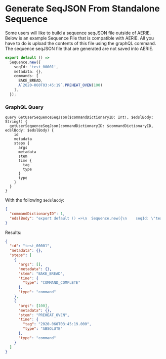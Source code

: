 # Generate SeqJSON From Standalone Sequence

Some users will like to build a sequence seqJSON file outside of AERIE. Below is an example Sequence File that is compatible with AERIE. All you have to do is upload the contents of this file using the graphQL command. The sequence seqJSON file that are generated are not saved into AERIE. 

```ts
export default () =>
  Sequence.new({
    seqId: 'test_00001',
    metadata: {},
    commands: [
      BAKE_BREAD, 
      A`2020-060T03:45:19`.PREHEAT_OVEN(100)
    ],
  });
```

### GraphQL Query

```
query GetUserSequenceSeqJson($commandDictionaryID: Int!, $edslBody: String!) {
  getUserSequenceSeqJson(commandDictionaryID: $commandDictionaryID, edslBody: $edslBody) {
    id
    metadata
    steps {
      args
      metadata
      stem
      time {
        tag
        type
      }
      type
    }
  }
}
```

With the following `$edslBody`:

```json
{
  "commandDictionaryID": 1,
  "edslBody": "export default () =>\n  Sequence.new({\n    seqId: \"test_00001\",\n    metadata: {},\n    commands: [\n        BAKE_BREAD,\n        A`2020-060T03:45:19`.PREHEAT_OVEN(100),\n    ],\n  });"
}
```

Results:

```json
{
  "id": "test_00001",
  "metadata": {},
  "steps": [
    {
      "args": [],
      "metadata": {},
      "stem": "BAKE_BREAD",
      "time": {
        "type": "COMMAND_COMPLETE"
      },
      "type": "command"
    },
    {
      "args": [100],
      "metadata": {},
      "stem": "PREHEAT_OVEN",
      "time": {
        "tag": "2020-060T03:45:19.000",
        "type": "ABSOLUTE"
      },
      "type": "command"
    }
  ]
}
```
